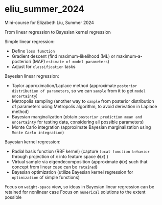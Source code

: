 # eliu_summer_2024
Mini-course for Elizabeth Liu, Summer 2024

From linear regression to Bayesian kernel regression 

Simple linear regression:
* Define `loss function`
* Gradient descent (find maximum-likelihood (ML) or maximum-a-posteriori (MAP) `estimate of model parameters`)
* Adjust for `classification` tasks

Bayesian linear regression:
* Taylor approximation/Laplace method (approximate `posterior distribution of parameters`, so we can `sample` from it to get `model uncertainty`)
* Metropolis sampling (another way to `sample` from posterior distribution of parameters using Metropolis algorithm, to avoid derivation in Laplace method)
* Bayesian marginalization (obtain `posterior prediction mean and uncertainty` for testing data, considering all possible parameters)
* Monte Carlo integration (approximate Bayesian marginalization using `Monte Carlo integration`)

Bayesian kernel regression:
* Radial basis function (RBF kernel) (capture `local function behavior` through projection of $x$ into feature space $\phi(x)$ )
* Virtual sample via eigendecomposition (approximate $\phi(x)$ such that concept from linear case can be `retained`)
* Bayesian optimization (utilize Bayesian kernel regression for `optimization` of simple functions)

Focus on `weight-space` view, so ideas in Bayesian linear regression can be retained for nonlinear case
Focus on `numerical` solutions to the extent possible
